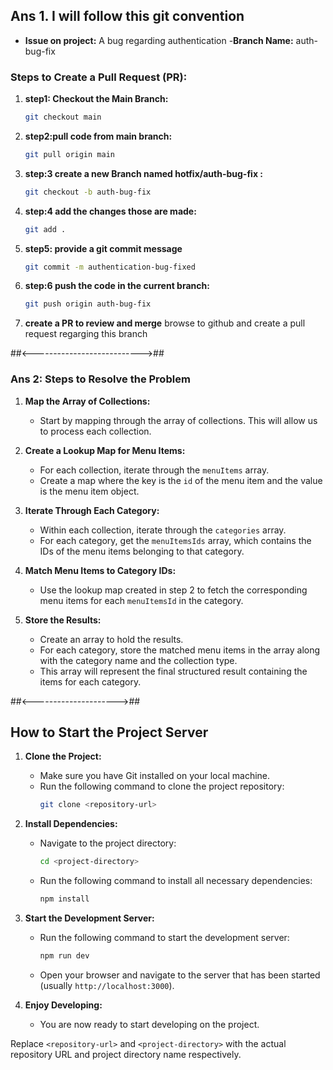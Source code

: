 
## Ans 1. I will follow this git convention ##
- **Issue on project:** A bug regarding authentication
-**Branch Name:** auth-bug-fix

### Steps to Create a Pull Request (PR):

1. **step1: Checkout the Main Branch:**
   ```bash
   git checkout main
2. **step2:pull code from main branch:**
   ```bash
   git pull origin main
3. **step:3 create a new Branch named hotfix/auth-bug-fix :**
   ```bash
   git checkout -b auth-bug-fix
4. **step:4 add the changes those are made:**
   ```bash
   git add .
5. **step5: provide a git commit message**
   ```bash
   git commit -m authentication-bug-fixed
6. **step:6 push the code in the current branch:**
   ```bash
   git push origin auth-bug-fix
   
7. **create a PR to review and merge**
  browse to github and create a pull request regarging this branch


##<--------------------------->##


 ### Ans 2: Steps to Resolve the Problem

1. **Map the Array of Collections:**
   - Start by mapping through the array of collections. This will allow us to process each collection.

2. **Create a Lookup Map for Menu Items:**
   - For each collection, iterate through the `menuItems` array.
   - Create a map where the key is the `id` of the menu item and the value is the menu item object. 

3. **Iterate Through Each Category:**
   - Within each collection, iterate through the `categories` array.
   - For each category, get the `menuItemsIds` array, which contains the IDs of the menu items belonging to that category.

4. **Match Menu Items to Category IDs:**
   - Use the lookup map created in step 2 to fetch the corresponding menu items for each `menuItemsId` in the category.

5. **Store the Results:**
   - Create an array to hold the results.
   - For each category, store the matched menu items in the array along with the category name and the collection type.
   - This array will represent the final structured result containing the items for each category.



##<--------------------->##

## How to Start the Project Server

1. **Clone the Project:**
   - Make sure you have Git installed on your local machine.
   - Run the following command to clone the project repository:
     ```bash
     git clone <repository-url>
     ```

2. **Install Dependencies:**
   - Navigate to the project directory:
     ```bash
     cd <project-directory>
     ```
   - Run the following command to install all necessary dependencies:
     ```bash
     npm install
     ```

3. **Start the Development Server:**
   - Run the following command to start the development server:
     ```bash
     npm run dev
     ```
   - Open your browser and navigate to the server that has been started (usually `http://localhost:3000`).

4. **Enjoy Developing:**
   - You are now ready to start developing on the project.

Replace `<repository-url>` and `<project-directory>` with the actual repository URL and project directory name respectively.
